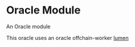  # Oracle Module

An Oracle module

This oracle uses an oracle offchain-worker [lumen](https://github.com/digitalnativeinc/lumen)
